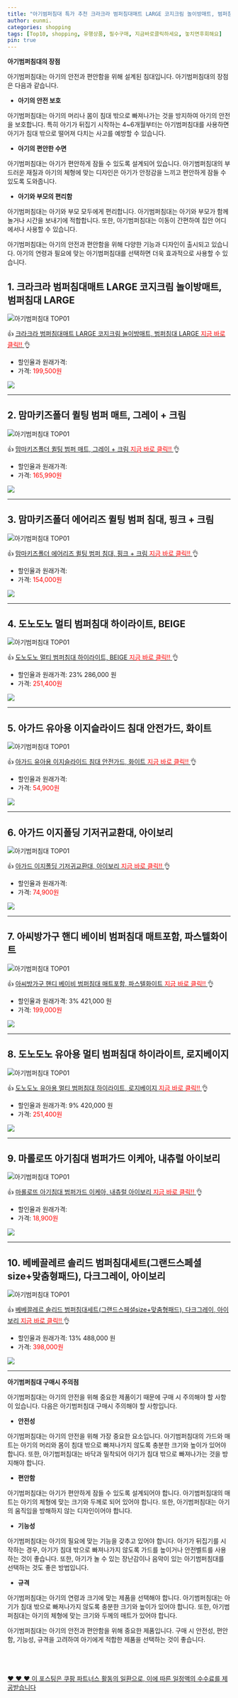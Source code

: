 ```yaml
---
title: "아기범퍼침대 특가 추천 크라크라 범퍼침대매트 LARGE 코지크림 놀이방매트, 범퍼침대 LARGE 비교 장점"
author: eunmi.
categories: shopping
tags: [Top10, shopping, 유행상품, 필수구매, 지금바로클릭하세요, 놓치면후회해요]
pin: true
---
```

**아기범퍼침대의 장점**

아기범퍼침대는 아기의 안전과 편안함을 위해 설계된 침대입니다. 아기범퍼침대의 장점은 다음과 같습니다.

* **아기의 안전 보호**

아기범퍼침대는 아기의 머리나 몸이 침대 밖으로 빠져나가는 것을 방지하여 아기의 안전을 보호합니다. 특히 아기가 뒤집기 시작하는 4~6개월부터는 아기범퍼침대를 사용하면 아기가 침대 밖으로 떨어져 다치는 사고를 예방할 수 있습니다.

* **아기의 편안한 수면**

아기범퍼침대는 아기가 편안하게 잠들 수 있도록 설계되어 있습니다. 아기범퍼침대의 부드러운 재질과 아기의 체형에 맞는 디자인은 아기가 안정감을 느끼고 편안하게 잠들 수 있도록 도와줍니다.

* **아기와 부모의 편리함**

아기범퍼침대는 아기와 부모 모두에게 편리합니다. 아기범퍼침대는 아기와 부모가 함께 놀거나 시간을 보내기에 적합합니다. 또한, 아기범퍼침대는 이동이 간편하여 집안 어디에서나 사용할 수 있습니다.

아기범퍼침대는 아기의 안전과 편안함을 위해 다양한 기능과 디자인이 출시되고 있습니다. 아기의 연령과 필요에 맞는 아기범퍼침대를 선택하면 더욱 효과적으로 사용할 수 있습니다.

   

## 1. 크라크라 범퍼침대매트 LARGE 코지크림 놀이방매트, 범퍼침대 LARGE

![아기범퍼침대 TOP01](https://thumbnail6.coupangcdn.com/thumbnails/remote/230x230ex/image/vendor_inventory/a752/271d42460c5f6ad721f820e7dcf97031e0d91551bead3b9d358cb7f59e55.jpg)


👍 [크라크라 범퍼침대매트 LARGE 코지크림 놀이방매트, 범퍼침대 LARGE <font color=red> 지금 바로 클릭!! </font> ](https://link.coupang.com/re/AFFSDP?lptag=AF3617701&subid=GithubCoopas&pageKey=7533910176&traceid=V0-153&itemId=19788856321&vendorItemId=75360846521) 👌 


- 할인율과 원래가격: 
- 가격: <span style='color:red'>199,500원</span>

[![](/discount_price.png)](https://link.coupang.com/re/AFFSDP?lptag=AF3617701&subid=GithubCoopas&pageKey=7533910176&traceid=V0-153&itemId=19788856321&vendorItemId=75360846521)

---


   

## 2. 맘마키즈폴더 퀼팅 범퍼 매트, 그레이 + 크림

![아기범퍼침대 TOP01](https://thumbnail7.coupangcdn.com/thumbnails/remote/230x230ex/image/retail/images/6567015853800-9b4af8e4-6c93-4ac4-a84e-de1078f7ead0.jpg)


👍 [맘마키즈폴더 퀼팅 범퍼 매트, 그레이 + 크림 <font color=red> 지금 바로 클릭!! </font> ](https://link.coupang.com/re/AFFSDP?lptag=AF3617701&subid=GithubCoopas&pageKey=141386227&traceid=V0-153&itemId=417817935&vendorItemId=4026583199) 👌 


- 할인율과 원래가격: 
- 가격: <span style='color:red'>165,990원</span>

[![](/discount_price.png)](https://link.coupang.com/re/AFFSDP?lptag=AF3617701&subid=GithubCoopas&pageKey=141386227&traceid=V0-153&itemId=417817935&vendorItemId=4026583199)

---


   

## 3. 맘마키즈폴더 에어리즈 퀼팅 범퍼 침대, 핑크 + 크림

![아기범퍼침대 TOP01](https://thumbnail9.coupangcdn.com/thumbnails/remote/230x230ex/image/retail/images/1116651575518676-fcb96dfe-f0ec-4173-92fa-127ca3c4515b.png)


👍 [맘마키즈폴더 에어리즈 퀼팅 범퍼 침대, 핑크 + 크림 <font color=red> 지금 바로 클릭!! </font> ](https://link.coupang.com/re/AFFSDP?lptag=AF3617701&subid=GithubCoopas&pageKey=141386227&traceid=V0-153&itemId=411729870&vendorItemId=4009746503) 👌 


- 할인율과 원래가격: 
- 가격: <span style='color:red'>154,000원</span>

[![](/discount_price.png)](https://link.coupang.com/re/AFFSDP?lptag=AF3617701&subid=GithubCoopas&pageKey=141386227&traceid=V0-153&itemId=411729870&vendorItemId=4009746503)

---


   

## 4. 도노도노 멀티 범퍼침대 하이라이트, BEIGE

![아기범퍼침대 TOP01](https://thumbnail8.coupangcdn.com/thumbnails/remote/230x230ex/image/retail/images/7788859515600059-901ec951-e82e-460f-b65f-0456b17e70f7.jpg)


👍 [도노도노 멀티 범퍼침대 하이라이트, BEIGE <font color=red> 지금 바로 클릭!! </font> ](https://link.coupang.com/re/AFFSDP?lptag=AF3617701&subid=GithubCoopas&pageKey=6056486748&traceid=V0-153&itemId=11119816507&vendorItemId=78398538564) 👌 


- 할인율과 원래가격: 23%  286,000   원
- 가격: <span style='color:red'>251,400원</span>

[![](/discount_price.png)](https://link.coupang.com/re/AFFSDP?lptag=AF3617701&subid=GithubCoopas&pageKey=6056486748&traceid=V0-153&itemId=11119816507&vendorItemId=78398538564)

---


   

## 5. 아가드 유아용 이지슬라이드 침대 안전가드, 화이트

![아기범퍼침대 TOP01](https://thumbnail7.coupangcdn.com/thumbnails/remote/230x230ex/image/rs_quotation_api/tci6qlyn/f08cc412c5c3482e9cfb2474fd5fb9da.jpg)


👍 [아가드 유아용 이지슬라이드 침대 안전가드, 화이트 <font color=red> 지금 바로 클릭!! </font> ](https://link.coupang.com/re/AFFSDP?lptag=AF3617701&subid=GithubCoopas&pageKey=7166621012&traceid=V0-153&itemId=18046319937&vendorItemId=85200535664) 👌 


- 할인율과 원래가격: 
- 가격: <span style='color:red'>54,900원</span>

[![](/discount_price.png)](https://link.coupang.com/re/AFFSDP?lptag=AF3617701&subid=GithubCoopas&pageKey=7166621012&traceid=V0-153&itemId=18046319937&vendorItemId=85200535664)

---


   

## 6. 아가드 이지폴딩 기저귀교환대, 아이보리

![아기범퍼침대 TOP01](https://thumbnail7.coupangcdn.com/thumbnails/remote/230x230ex/image/retail/images/4904775088962823-bd4d41a1-5700-4a7f-9692-8f3f8a0152d2.jpg)


👍 [아가드 이지폴딩 기저귀교환대, 아이보리 <font color=red> 지금 바로 클릭!! </font> ](https://link.coupang.com/re/AFFSDP?lptag=AF3617701&subid=GithubCoopas&pageKey=7276503239&traceid=V0-153&itemId=18568985257&vendorItemId=85706201701) 👌 


- 할인율과 원래가격: 
- 가격: <span style='color:red'>74,900원</span>

[![](/discount_price.png)](https://link.coupang.com/re/AFFSDP?lptag=AF3617701&subid=GithubCoopas&pageKey=7276503239&traceid=V0-153&itemId=18568985257&vendorItemId=85706201701)

---


   

## 7. 아씨방가구 핸디 베이비 범퍼침대 매트포함, 파스텔화이트

![아기범퍼침대 TOP01](https://thumbnail10.coupangcdn.com/thumbnails/remote/230x230ex/image/vendor_inventory/976b/a74b2ea63f1d7e30ca6a95bb7bb6b5f2403dc6344d12539e718f0899e46c.jpg)


👍 [아씨방가구 핸디 베이비 범퍼침대 매트포함, 파스텔화이트 <font color=red> 지금 바로 클릭!! </font> ](https://link.coupang.com/re/AFFSDP?lptag=AF3617701&subid=GithubCoopas&pageKey=7063663148&traceid=V0-153&itemId=17521704811&vendorItemId=84688838992) 👌 


- 할인율과 원래가격: 3%  421,000   원
- 가격: <span style='color:red'>199,000원</span>

[![](/discount_price.png)](https://link.coupang.com/re/AFFSDP?lptag=AF3617701&subid=GithubCoopas&pageKey=7063663148&traceid=V0-153&itemId=17521704811&vendorItemId=84688838992)

---


   

## 8. 도노도노 유아용 멀티 범퍼침대 하이라이트, 로지베이지

![아기범퍼침대 TOP01](https://thumbnail8.coupangcdn.com/thumbnails/remote/230x230ex/image/retail/images/2023/04/07/15/1/57954aaf-b120-4e89-b0cb-7c7a470773b3.jpg)


👍 [도노도노 유아용 멀티 범퍼침대 하이라이트, 로지베이지 <font color=red> 지금 바로 클릭!! </font> ](https://link.coupang.com/re/AFFSDP?lptag=AF3617701&subid=GithubCoopas&pageKey=6056486748&traceid=V0-153&itemId=18448074779&vendorItemId=85588935459) 👌 


- 할인율과 원래가격: 9%  420,000   원
- 가격: <span style='color:red'>251,400원</span>

[![](/discount_price.png)](https://link.coupang.com/re/AFFSDP?lptag=AF3617701&subid=GithubCoopas&pageKey=6056486748&traceid=V0-153&itemId=18448074779&vendorItemId=85588935459)

---


   

## 9. 마롤로뜨 아기침대 범퍼가드 이케아, 내츄럴 아이보리

![아기범퍼침대 TOP01](https://thumbnail9.coupangcdn.com/thumbnails/remote/230x230ex/image/rs_quotation_api/4wyjzebj/defee32aeb9d4f9182ca01e2ebcf7ae8.jpg)


👍 [마롤로뜨 아기침대 범퍼가드 이케아, 내츄럴 아이보리 <font color=red> 지금 바로 클릭!! </font> ](https://link.coupang.com/re/AFFSDP?lptag=AF3617701&subid=GithubCoopas&pageKey=7027522130&traceid=V0-153&itemId=17331774745&vendorItemId=85390620021) 👌 


- 할인율과 원래가격: 
- 가격: <span style='color:red'>18,900원</span>

[![](/discount_price.png)](https://link.coupang.com/re/AFFSDP?lptag=AF3617701&subid=GithubCoopas&pageKey=7027522130&traceid=V0-153&itemId=17331774745&vendorItemId=85390620021)

---


   

## 10. 베베끌레르 솔리드 범퍼침대세트(그랜드스페셜size+맞춤형패드), 다크그레이, 아이보리

![아기범퍼침대 TOP01](https://thumbnail6.coupangcdn.com/thumbnails/remote/230x230ex/image/vendor_inventory/1596/da6757d5f20c0369c56f18c80bc7e4fd08c52da2e2004f7e8104f82600cf.jpg)


👍 [베베끌레르 솔리드 범퍼침대세트(그랜드스페셜size+맞춤형패드), 다크그레이, 아이보리 <font color=red> 지금 바로 클릭!! </font> ](https://link.coupang.com/re/AFFSDP?lptag=AF3617701&subid=GithubCoopas&pageKey=4400645226&traceid=V0-153&itemId=5226754697&vendorItemId=72535835941) 👌 


- 할인율과 원래가격: 13%  488,000   원
- 가격: <span style='color:red'>398,000원</span>

[![](/discount_price.png)](https://link.coupang.com/re/AFFSDP?lptag=AF3617701&subid=GithubCoopas&pageKey=4400645226&traceid=V0-153&itemId=5226754697&vendorItemId=72535835941)

---
**아기범퍼침대 구매시 주의점**

아기범퍼침대는 아기의 안전을 위해 중요한 제품이기 때문에 구매 시 주의해야 할 사항이 있습니다. 다음은 아기범퍼침대 구매시 주의해야 할 사항입니다.

* **안전성**

아기범퍼침대는 아기의 안전을 위해 가장 중요한 요소입니다. 아기범퍼침대의 가드와 매트는 아기의 머리와 몸이 침대 밖으로 빠져나가지 않도록 충분한 크기와 높이가 있어야 합니다. 또한, 아기범퍼침대는 바닥과 밀착되어 아기가 침대 밖으로 빠져나가는 것을 방지해야 합니다.

* **편안함**

아기범퍼침대는 아기가 편안하게 잠들 수 있도록 설계되어야 합니다. 아기범퍼침대의 매트는 아기의 체형에 맞는 크기와 두께로 되어 있어야 합니다. 또한, 아기범퍼침대는 아기의 움직임을 방해하지 않는 디자인이어야 합니다.

* **기능성**

아기범퍼침대는 아기의 필요에 맞는 기능을 갖추고 있어야 합니다. 아기가 뒤집기를 시작하는 경우, 아기가 침대 밖으로 빠져나가지 않도록 가드를 높이거나 안전벨트를 사용하는 것이 좋습니다. 또한, 아기가 놀 수 있는 장난감이나 음악이 있는 아기범퍼침대를 선택하는 것도 좋은 방법입니다.

* **규격**

아기범퍼침대는 아기의 연령과 크기에 맞는 제품을 선택해야 합니다. 아기범퍼침대는 아기가 침대 밖으로 빠져나가지 않도록 충분한 크기와 높이가 있어야 합니다. 또한, 아기범퍼침대는 아기의 체형에 맞는 크기와 두께의 매트가 있어야 합니다.

아기범퍼침대는 아기의 안전과 편안함을 위해 중요한 제품입니다. 구매 시 안전성, 편안함, 기능성, 규격을 고려하여 아기에게 적합한 제품을 선택하는 것이 좋습니다.<br><br><br><br><br> [ ❤ ❤ ❤ 이 포스팅은 쿠팡 파트너스 활동의 일환으로, 이에 따른 일정액의 수수료를 제공받습니다](https://link.coupang.com/a/bcEFyh)